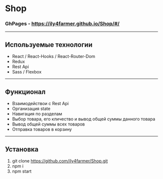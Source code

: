 # Shop

### GhPages - https://ily4farmer.github.io/Shop/#/
---
## Используемые технологии
* React / React-Hooks / React-Router-Dom
* Redux
* Rest Api
* Sass / Flexbox
---
## Функционал
* Взаимодействои с Rest Api
* Организация state
* Навигация по разделам
* Выбор товара, его кличество и вывод общей суммы данного товара
* Вывод общей суммы всех товаров
* Отправка товаров в корзину
---
## Установка
1. git clone https://github.com/ily4farmer/Shop.git
2. npm i
3. npm start
